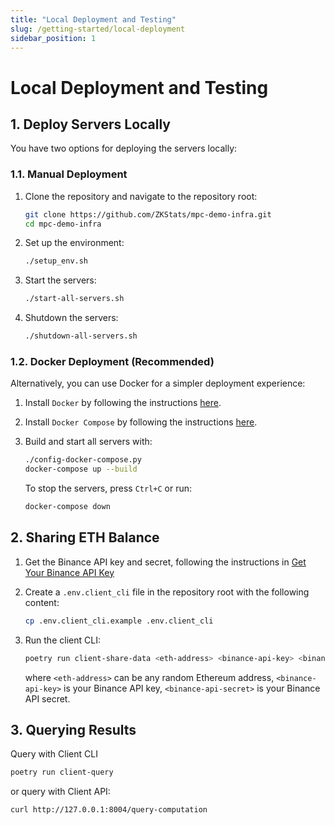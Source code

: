 ```yaml
---
title: "Local Deployment and Testing"
slug: /getting-started/local-deployment
sidebar_position: 1
---
```


# Local Deployment and Testing

## 1. Deploy Servers Locally

You have two options for deploying the servers locally:

### 1.1. Manual Deployment

1. Clone the repository and navigate to the repository root:
   ```bash
   git clone https://github.com/ZKStats/mpc-demo-infra.git
   cd mpc-demo-infra
   ```

2. Set up the environment:
   ```bash
   ./setup_env.sh
   ```

3. Start the servers:
   ```bash
   ./start-all-servers.sh
   ```

4. Shutdown the servers:
   ```bash
   ./shutdown-all-servers.sh
   ```

### 1.2. Docker Deployment (Recommended)

Alternatively, you can use Docker for a simpler deployment experience:

1. Install `Docker` by following the instructions [here](https://docs.docker.com/engine/install/).

2. Install `Docker Compose` by following the instructions [here](https://docs.docker.com/compose/install/).

3. Build and start all servers with:
   ```bash
   ./config-docker-compose.py
   docker-compose up --build
   ```

   To stop the servers, press `Ctrl+C` or run:
   ```bash
   docker-compose down
   ```


## 2. Sharing ETH Balance

1. Get the Binance API key and secret, following the instructions in [Get Your Binance API Key](https://github.com/ZKStats/mpc-demo-infra/blob/main/mpc_demo_infra/client_cli/docker/README.md#step-1-get-your-binance-api-key)

2. Create a `.env.client_cli` file in the repository root with the following content:
    ```bash
    cp .env.client_cli.example .env.client_cli
    ```

3. Run the client CLI:
    ```bash
    poetry run client-share-data <eth-address> <binance-api-key> <binance-api-secret>
    ```
    where `<eth-address>` can be any random Ethereum address, `<binance-api-key>` is your Binance API key, `<binance-api-secret>` is your Binance API secret.


## 3. Querying Results

Query with Client CLI
```bash
poetry run client-query
```

or query with Client API:
```bash
curl http://127.0.0.1:8004/query-computation
```

